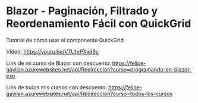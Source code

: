 # Blazor - Paginación, Filtrado y Reordenamiento Fácil con QuickGrid

Tutorial de cómo usar el componente QuickGrid.

Video: https://youtu.be/V7UtyPXxd9c

Link de mi curso de Blazor con descuento: https://felipe-gavilan.azurewebsites.net/api/Redireccion?curso=programando-en-blazor-esp

Link de todos mis cursos con descuento: https://felipe-gavilan.azurewebsites.net/api/Redireccion?curso=todos-los-cursos
